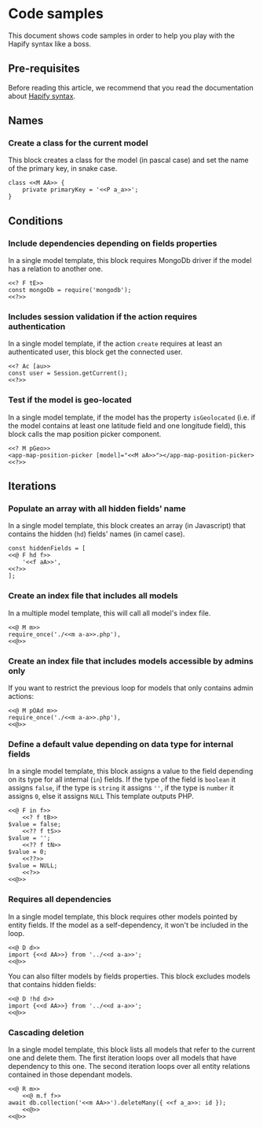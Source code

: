 # Code samples

This document shows code samples in order to help you play with the Hapify syntax like a boss.

## Pre-requisites

Before reading this article, we recommend that you read the documentation about [Hapify syntax](/documentation/templating-hapify).

## Names

### Create a class for the current model

This block creates a class for the model (in pascal case) and set the name of the primary key, in snake case.

```
class <<M AA>> {
    private primaryKey = '<<P a_a>>';
}
```

## Conditions

### Include dependencies depending on fields properties

In a single model template, this block requires MongoDb driver if the model has a relation to another one.

```
<<? F tE>>
const mongoDb = require('mongodb');
<<?>>
```

### Includes session validation if the action requires authentication

In a single model template, if the action `create` requires at least an authenticated user, this block get the connected user.

```
<<? Ac [au>>
const user = Session.getCurrent();
<<?>>
```

### Test if the model is geo-located

In a single model template, if the model has the property `isGeolocated` (i.e. if the model contains at least one latitude field and one longitude field),
this block calls the map position picker component.

```
<<? M pGeo>>
<app-map-position-picker [model]="<<M aA>>"></app-map-position-picker>
<<?>>
```

## Iterations

### Populate an array with all hidden fields' name

In a single model template, this block creates an array (in Javascript) that contains the hidden (`hd`) fields' names (in camel case).

```
const hiddenFields = [
<<@ F hd f>>
    '<<f aA>>',
<<?>>
];
```

### Create an index file that includes all models

In a multiple model template, this will call all model's index file.

```
<<@ M m>>
require_once('./<<m a-a>>.php'),
<<@>>
```

### Create an index file that includes models accessible by admins only

If you want to restrict the previous loop for models that only contains admin actions:

```
<<@ M pOAd m>>
require_once('./<<m a-a>>.php'),
<<@>>
```

### Define a default value depending on data type for internal fields

In a single model template, this block assigns a value to the field depending on its type for all internal (`in`) fields.
If the type of the field is `boolean` it assigns `false`, if the type is `string` it assigns `''`, if the type is `number` it assigns `0`, else it assigns `NULL`
This template outputs PHP.

```
<<@ F in f>>
    <<? f tB>>
$value = false;
    <<?? f tS>>
$value = '';
    <<?? f tN>>
$value = 0;
    <<??>>
$value = NULL;
    <<?>>
<<@>>
```

### Requires all dependencies

In a single model template, this block requires other models pointed by entity fields.
If the model as a self-dependency, it won't be included in the loop.

```
<<@ D d>>
import {<<d AA>>} from '../<<d a-a>>';
<<@>>
```

You can also filter models by fields properties. This block excludes models that contains hidden fields:

```
<<@ D !hd d>>
import {<<d AA>>} from '../<<d a-a>>';
<<@>>
```

### Cascading deletion

In a single model template, this block lists all models that refer to the current one and delete them.
The first iteration loops over all models that have dependency to this one.
The second iteration loops over all entity relations contained in those dependant models.

```
<<@ R m>>
    <<@ m.f f>>
await db.collection('<<m AA>>').deleteMany({ <<f a_a>>: id });
    <<@>>
<<@>>
```
